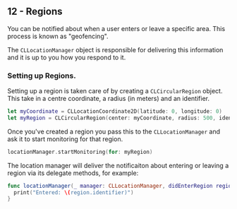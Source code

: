 ## 12 - Regions

You can be notified about when a user enters or leave a specific area. This process is known as "geofencing". 

The `CLLocationManager` object is responsible for delivering this information and it is up to you how you respond to it. 

### Setting up Regions. 

Setting up a region is taken care of by creating a `CLCircularRegion` object. This take in a centre coordinate, a radius (in meters) and an identifier. 

```swift
let myCoordinate = CLLocationCoordinate2D(latitude: 0, longitude: 0)
let myRegion = CLCircularRegion(center: myCoordinate, radius: 500, identifier: "Hello World")
```

Once you've created a region you pass this to the `CLLocationManager` and ask it to start monitoring for that region. 

```swift
locationManager.startMonitoring(for: myRegion)
```
The location manager will deliver the notificaiton about entering or leaving a region via its delegate methods, for example:

```swift 
func locationManager(_ manager: CLLocationManager, didEnterRegion region: CLRegion) {
  print("Entered: \(region.identifier)")
}
```
